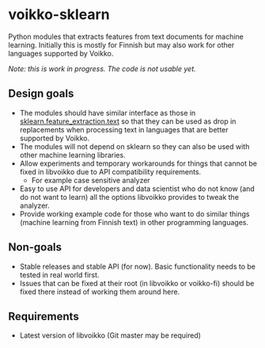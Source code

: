 # voikko-sklearn

Python modules that extracts features from text documents for machine learning. Initially this is mostly for Finnish but may also
work for other languages supported by Voikko.

*Note: this is work in progress. The code is not usable yet.*

## Design goals

* The modules should have similar interface as those in
[sklearn.feature_extraction.text](https://scikit-learn.org/stable/modules/classes.html#module-sklearn.feature_extraction.text)
so that they can be used as drop in replacements when processing text in languages that are better supported by Voikko.
* The modules will not depend on sklearn so they can also be used with other machine learning libraries.
* Allow experiments and temporary workarounds for things that cannot be fixed in libvoikko due to API compatibility requirements.
  * For example case sensitive analyzer
* Easy to use API for developers and data scientist who do not know (and do not want to learn) all the options libvoikko provides
to tweak the analyzer.
* Provide working example code for those who want to do similar things (machine learning from Finnish text) in other programming languages.

## Non-goals

* Stable releases and stable API (for now). Basic functionality needs to be tested in real world first.
* Issues that can be fixed at their root (in libvoikko or voikko-fi) should be fixed there instead of working them around here.

## Requirements

* Latest version of libvoikko (Git master may be required)
